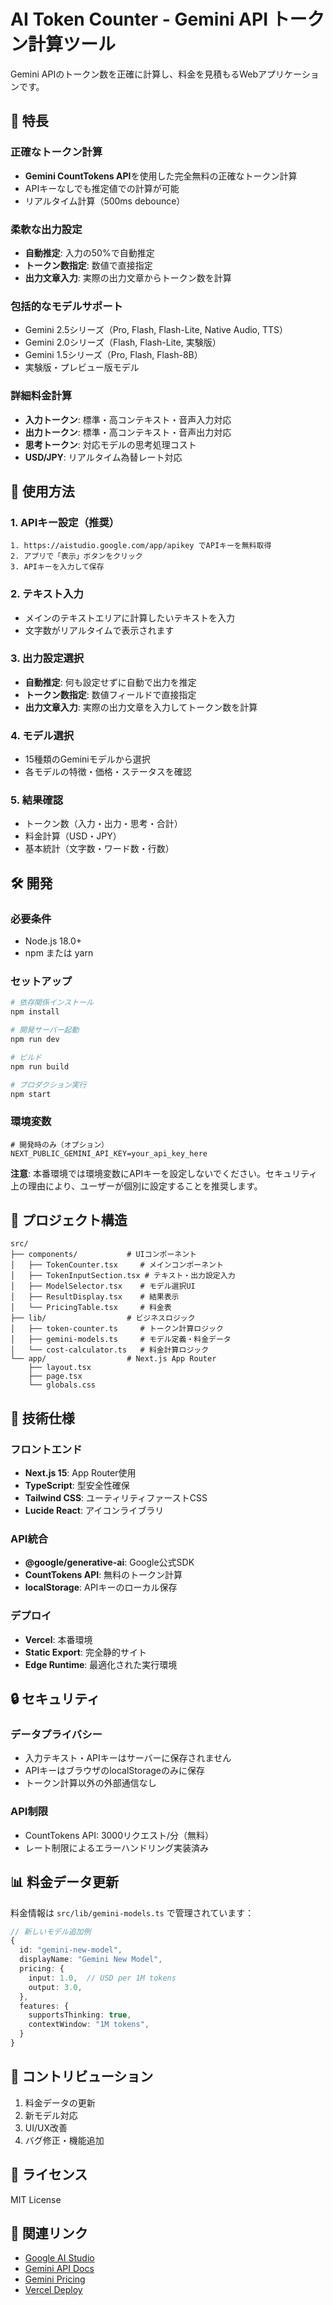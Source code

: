 # AI Token Counter - Gemini API トークン計算ツール

Gemini APIのトークン数を正確に計算し、料金を見積もるWebアプリケーションです。

## 🌟 特長

### 正確なトークン計算
- **Gemini CountTokens API**を使用した完全無料の正確なトークン計算
- APIキーなしでも推定値での計算が可能
- リアルタイム計算（500ms debounce）

### 柔軟な出力設定
- **自動推定**: 入力の50%で自動推定
- **トークン数指定**: 数値で直接指定
- **出力文章入力**: 実際の出力文章からトークン数を計算

### 包括的なモデルサポート
- Gemini 2.5シリーズ（Pro, Flash, Flash-Lite, Native Audio, TTS）
- Gemini 2.0シリーズ（Flash, Flash-Lite, 実験版）
- Gemini 1.5シリーズ（Pro, Flash, Flash-8B）
- 実験版・プレビュー版モデル

### 詳細料金計算
- **入力トークン**: 標準・高コンテキスト・音声入力対応
- **出力トークン**: 標準・高コンテキスト・音声出力対応
- **思考トークン**: 対応モデルの思考処理コスト
- **USD/JPY**: リアルタイム為替レート対応

## 🚀 使用方法

### 1. APIキー設定（推奨）
```
1. https://aistudio.google.com/app/apikey でAPIキーを無料取得
2. アプリで「表示」ボタンをクリック
3. APIキーを入力して保存
```

### 2. テキスト入力
- メインのテキストエリアに計算したいテキストを入力
- 文字数がリアルタイムで表示されます

### 3. 出力設定選択
- **自動推定**: 何も設定せずに自動で出力を推定
- **トークン数指定**: 数値フィールドで直接指定
- **出力文章入力**: 実際の出力文章を入力してトークン数を計算

### 4. モデル選択
- 15種類のGeminiモデルから選択
- 各モデルの特徴・価格・ステータスを確認

### 5. 結果確認
- トークン数（入力・出力・思考・合計）
- 料金計算（USD・JPY）
- 基本統計（文字数・ワード数・行数）

## 🛠️ 開発

### 必要条件
- Node.js 18.0+
- npm または yarn

### セットアップ
```bash
# 依存関係インストール
npm install

# 開発サーバー起動
npm run dev

# ビルド
npm run build

# プロダクション実行
npm start
```

### 環境変数
```env
# 開発時のみ（オプション）
NEXT_PUBLIC_GEMINI_API_KEY=your_api_key_here
```

**注意**: 本番環境では環境変数にAPIキーを設定しないでください。セキュリティ上の理由により、ユーザーが個別に設定することを推奨します。

## 📁 プロジェクト構造

```
src/
├── components/           # UIコンポーネント
│   ├── TokenCounter.tsx     # メインコンポーネント
│   ├── TokenInputSection.tsx # テキスト・出力設定入力
│   ├── ModelSelector.tsx    # モデル選択UI
│   ├── ResultDisplay.tsx    # 結果表示
│   └── PricingTable.tsx     # 料金表
├── lib/                  # ビジネスロジック
│   ├── token-counter.ts     # トークン計算ロジック
│   ├── gemini-models.ts     # モデル定義・料金データ
│   └── cost-calculator.ts   # 料金計算ロジック
└── app/                  # Next.js App Router
    ├── layout.tsx
    ├── page.tsx
    └── globals.css
```

## 🔧 技術仕様

### フロントエンド
- **Next.js 15**: App Router使用
- **TypeScript**: 型安全性確保
- **Tailwind CSS**: ユーティリティファーストCSS
- **Lucide React**: アイコンライブラリ

### API統合
- **@google/generative-ai**: Google公式SDK
- **CountTokens API**: 無料のトークン計算
- **localStorage**: APIキーのローカル保存

### デプロイ
- **Vercel**: 本番環境
- **Static Export**: 完全静的サイト
- **Edge Runtime**: 最適化された実行環境

## 🔒 セキュリティ

### データプライバシー
- 入力テキスト・APIキーはサーバーに保存されません
- APIキーはブラウザのlocalStorageのみに保存
- トークン計算以外の外部通信なし

### API制限
- CountTokens API: 3000リクエスト/分（無料）
- レート制限によるエラーハンドリング実装済み

## 📊 料金データ更新

料金情報は `src/lib/gemini-models.ts` で管理されています：

```typescript
// 新しいモデル追加例
{
  id: "gemini-new-model",
  displayName: "Gemini New Model",
  pricing: {
    input: 1.0,  // USD per 1M tokens
    output: 3.0,
  },
  features: {
    supportsThinking: true,
    contextWindow: "1M tokens",
  }
}
```

## 🤝 コントリビューション

1. 料金データの更新
2. 新モデル対応
3. UI/UX改善
4. バグ修正・機能追加

## 📄 ライセンス

MIT License

## 🔗 関連リンク

- [Google AI Studio](https://aistudio.google.com/)
- [Gemini API Docs](https://ai.google.dev/gemini-api/docs)
- [Gemini Pricing](https://ai.google.dev/gemini-api/docs/pricing)
- [Vercel Deploy](https://vercel.com/)